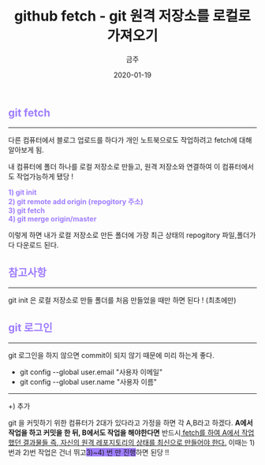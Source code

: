 ﻿---
title : "github fetch - git 원격 저장소를 로컬로 가져오기"
author : "금주"
#categories : - github
date: "2020-01-19"
---

##  <b><span style="color:rgb(159, 125, 255)">git fetch</span> </b>
----

다른 컴퓨터에서 블로그 업로드를 하다가 개인 노트북으로도 작업하려고 fetch에 대해 알아보게 됨.

내 컴퓨터에 폴더 하나를 로컬 저장소로 만들고, 원격 저장소와 연결하여 이 컴퓨터에서도 작업가능하게 됐당 !

<b><span style="color:rgb(159, 125, 255)">1) git init</span> </b><br>
<b><span style="color:rgb(159, 125, 255)">2) git remote add origin (repogitory 주소)</span> </b><br>
<b><span style="color:rgb(159, 125, 255)">3) git fetch</span> </b><br>
<b><span style="color:rgb(159, 125, 255)">4) git merge origin/master</span> </b>

이렇게 하면 내가 로컬 저장소로 만든 폴더에 가장 최근 상태의 repogitory 파일,폴더가 다 다운로드 된다.

##  <b><span style="color:rgb(159, 125, 255)">참고사항</span> </b>
----

git init 은 로컬 저장소로 만들 폴더를 처음 만들었을 때만 하면 된다 ! (최초에만)

##  <b><span style="color:rgb(159, 125, 255)">git 로그인</span> </b>
----
git 로그인을 하지 않으면 commit이 되지 않기 때문에 미리 하는게 좋다.

- git config --global user.email "사용자 이메일"
- git config --global user.name "사용자 이름"


----
+) 추가

git 을 커밋하기 위한 컴퓨터가 2대가 있다라고 가정을 하면 각 A,B라고 하겠다.
<b>A에서 작업을 하고 커밋을 한 뒤, B에서도 작업을 해야한다면</b> 반드시<u> fetch를 하여 A에서 작업했던 결과물들 즉, 자신의 원격 레포지토리의 상태를 최신으로 만들어야 한다.</u>
이때는 1)번과 2)번 작업은 건너 뛰고<span style="background-color:rgb(159, 125, 255)">3)~4) 번 만 진행</span>하면 된당 !! 